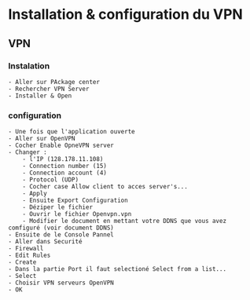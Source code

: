 # Installation & configuration du VPN
## VPN
### Instalation
    - Aller sur PAckage center 
    - Rechercher VPN Server
    - Installer & Open
### configuration
    - Une fois que l'application ouverte 
    - Aller sur OpenVPN
    - Cocher Enable OpneVPN server
    - Changer :
        - l'IP (128.178.11.108)
        - Connection number (15)
        - Connection account (4)
        - Protocol (UDP)
        - Cocher case Allow client to acces server's...
        - Apply
        - Ensuite Export Configuration
        - Déziper le fichier 
        - Ouvrir le fichier Openvpn.vpn
        - Modifier le document en mettant votre DDNS que vous avez comfiguré (voir document DDNS)
    - Ensuite de le Console Pannel 
    - Aller dans Securité
    - Firewall
    - Edit Rules
    - Create 
    - Dans la partie Port il faut selectioné Select from a list... 
    - Select
    - Choisir VPN serveurs OpenVPN 
    - OK
